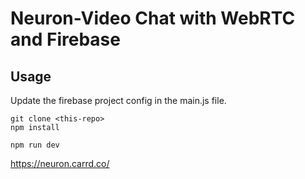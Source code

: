 # Neuron-Video Chat with WebRTC and Firebase

## Usage

Update the firebase project config in the main.js file. 

```
git clone <this-repo>
npm install

npm run dev
```
https://neuron.carrd.co/
